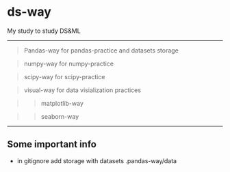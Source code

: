 # ds-way
My study to study DS&amp;ML
***
> Pandas-way for pandas-practice and datasets storage

> numpy-way for numpy-practice

> scipy-way for scipy-practice

> visual-way for data visialization practices

>> matplotlib-way

>> seaborn-way
***
## Some important info
- in gitignore add storage with datasets .pandas-way/data
